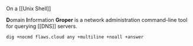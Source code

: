 On a [[Unix Shell]]

**D**omain **I**nformation **Groper** is a network administration command-line tool for querying [[DNS]] servers.

`dig +nocmd flaws.cloud any +multiline +noall +answer`